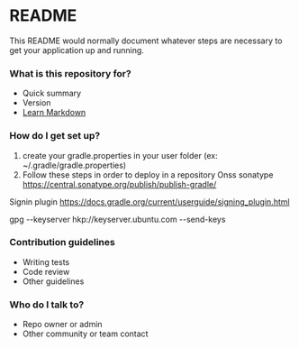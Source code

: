 # README #

This README would normally document whatever steps are necessary to get your application up and running.

### What is this repository for? ###

* Quick summary
* Version
* [Learn Markdown](https://bitbucket.org/tutorials/markdowndemo)

### How do I get set up? ###

1. create your gradle.properties in your user folder (ex: ~/.gradle/gradle.properties)
2. Follow these steps in order to deploy in a repository Onss sonatype  
https://central.sonatype.org/publish/publish-gradle/

Signin plugin
https://docs.gradle.org/current/userguide/signing_plugin.html  

gpg --keyserver hkp://keyserver.ubuntu.com --send-keys  


### Contribution guidelines ###

* Writing tests
* Code review
* Other guidelines

### Who do I talk to? ###

* Repo owner or admin
* Other community or team contact